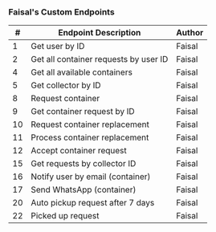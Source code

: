 ### Faisal's Custom Endpoints

| #  | Endpoint Description                     | Author  |
|----|------------------------------------------|---------|
| 1  | Get user by ID                           | Faisal  |
| 2  | Get all container requests by user ID    | Faisal  |
| 4  | Get all available containers             | Faisal  |
| 5  | Get collector by ID                      | Faisal  |
| 8  | Request container                        | Faisal  |
| 9  | Get container request by ID              | Faisal  |
| 10 | Request container replacement            | Faisal  |
| 11 | Process container replacement            | Faisal  |
| 12 | Accept container request                 | Faisal  |
| 15 | Get requests by collector ID             | Faisal  |
| 16 | Notify user by email (container)         | Faisal  |
| 17 | Send WhatsApp (container)                | Faisal  |
| 20 | Auto pickup request after 7 days         | Faisal  |
| 22 | Picked up request                        | Faisal  |
